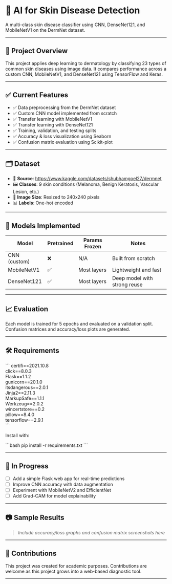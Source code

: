 <h1>🧠 AI for Skin Disease Detection</h1>

A multi-class skin disease classifier using CNN, DenseNet121, and MobileNetV1 on the DermNet dataset.

---

## 📌 Project Overview

This project applies deep learning to dermatology by classifying 23 types of common skin diseases using image data. It compares performance across a custom CNN, MobileNetV1, and DenseNet121 using TensorFlow and Keras.

---

## ✅ Current Features

- ✅ Data preprocessing from the DermNet dataset  
- ✅ Custom CNN model implemented from scratch  
- ✅ Transfer learning with MobileNetV1  
- ✅ Transfer learning with DenseNet121  
- ✅ Training, validation, and testing splits  
- ✅ Accuracy & loss visualization using Seaborn  
- ✅ Confusion matrix evaluation using Scikit-plot  

---

## 🗂️ Dataset

- 📁 **Source**: https://www.kaggle.com/datasets/shubhamgoel27/dermnet  
- 🖼️ **Classes**: 9 skin conditions (Melanoma, Benign Keratosis, Vascular Lesion, etc.)  
- 📐 **Image Size**: Resized to 240x240 pixels  
- 📊 **Labels**: One-hot encoded  


---

## 🔧 Models Implemented

| Model         | Pretrained | Params Frozen | Notes                         |
|---------------|------------|----------------|-------------------------------|
| CNN (custom)  | ❌          | N/A            | Built from scratch            |
| MobileNetV1   | ✅          | Most layers    | Lightweight and fast          |
| DenseNet121   | ✅          | Most layers    | Deep model with strong reuse  |

---

## 📈 Evaluation

Each model is trained for 5 epochs and evaluated on a validation split. Confusion matrices and accuracy/loss plots are generated.

---

## 🛠 Requirements

\`\`\`
certifi==2021.10.8  
click==8.0.3  
Flask==1.1.2  
gunicorn==20.1.0  
itsdangerous==2.0.1  
Jinja2==2.11.3  
MarkupSafe==1.1.1  
Werkzeug==2.0.2  
wincertstore==0.2  
pillow==8.4.0  
tensorflow==2.9.1  
\`\`\`

Install with:

\`\`\`bash
pip install -r requirements.txt
\`\`\`

---

## 🚧 In Progress

- [ ] Add a simple Flask web app for real-time predictions  
- [ ] Improve CNN accuracy with data augmentation  
- [ ] Experiment with MobileNetV2 and EfficientNet  
- [ ] Add Grad-CAM for model explainability  

---

## 📷 Sample Results

> _Include accuracy/loss graphs and confusion matrix screenshots here_

---

## 🤝 Contributions

This project was created for academic purposes. Contributions are welcome as this project grows into a web-based diagnostic tool.

---
